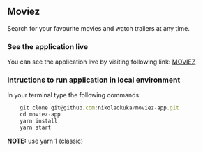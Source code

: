 ## Moviez

Search for your favourite movies and watch trailers at any time.

### See the application live

You can see the application live by visiting following link: [MOVIEZ](https://nikolaokuka.github.io/moviez-app/)


### Intructions to run application in local environment

In your terminal type the following commands:

```js
	git clone git@github.com:nikolaokuka/moviez-app.git
	cd moviez-app
	yarn install
	yarn start
```

**NOTE:** use yarn 1 (classic)
